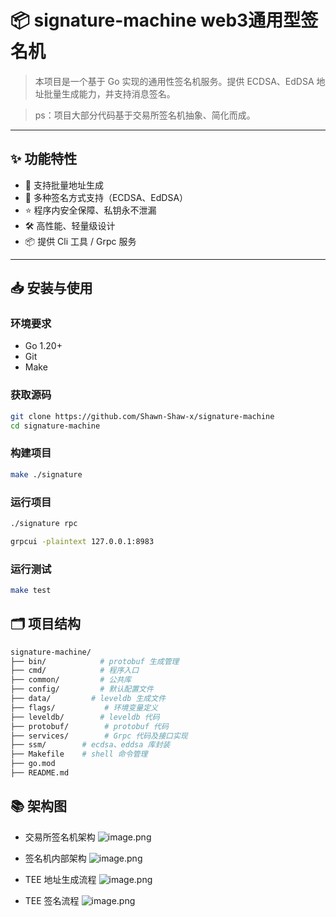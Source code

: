 # 📦 signature-machine web3通用型签名机

> 本项目是一个基于 Go 实现的通用性签名机服务。提供 ECDSA、EdDSA 地址批量生成能力，并支持消息签名。

> ps：项目大部分代码基于交易所签名机抽象、简化而成。
---

## ✨ 功能特性

- 🚀 支持批量地址生成
- 🔐 多种签名方式支持（ECDSA、EdDSA）
- ⭐️ 程序内安全保障、私钥永不泄漏
- 🛠 高性能、轻量级设计
- 📦 提供 Cli 工具 / Grpc 服务

---

## 📥 安装与使用

### 环境要求

- Go 1.20+
- Git
- Make

### 获取源码

```bash
git clone https://github.com/Shawn-Shaw-x/signature-machine
cd signature-machine
```
### 构建项目
```bash
make ./signature
```
### 运行项目
```bash
./signature rpc
```
```bash
grpcui -plaintext 127.0.0.1:8983
```
### 运行测试
```bash
make test
```
## 🗂 项目结构
```bash
signature-machine/
├── bin/            # protobuf 生成管理
├── cmd/            # 程序入口
├── common/         # 公共库
├── config/         # 默认配置文件
├── data/         # leveldb 生成文件
├── flags/           # 环境变量定义
├── leveldb/        # leveldb 代码
├── protobuf/        # protobuf 代码
├── services/        # Grpc 代码及接口实现
├── ssm/        # ecdsa、eddsa 库封装
├── Makefile    # shell 命令管理
├── go.mod
├── README.md
```

## 📚 架构图
- 交易所签名机架构
  ![image.png](https://img.learnblockchain.cn/attachments/2025/05/oTgu7VHp6817db0fcfbed.png)

- 签名机内部架构
  ![image.png](https://img.learnblockchain.cn/attachments/2025/05/GNWDLsOa6817db7430004.png)

- TEE 地址生成流程
  ![image.png](https://img.learnblockchain.cn/attachments/2025/05/YqvaQliK68165d1fe7087.png)

- TEE 签名流程
  ![image.png](https://img.learnblockchain.cn/attachments/2025/05/OibBv1ea6816608a90d25.png)


